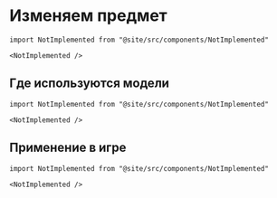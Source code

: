 # Изменяем предмет

```mdx-code-block
import NotImplemented from "@site/src/components/NotImplemented"

<NotImplemented />
```

## Где используются модели

```mdx-code-block
import NotImplemented from "@site/src/components/NotImplemented"

<NotImplemented />
```

## Применение в игре

```mdx-code-block
import NotImplemented from "@site/src/components/NotImplemented"

<NotImplemented />
```
